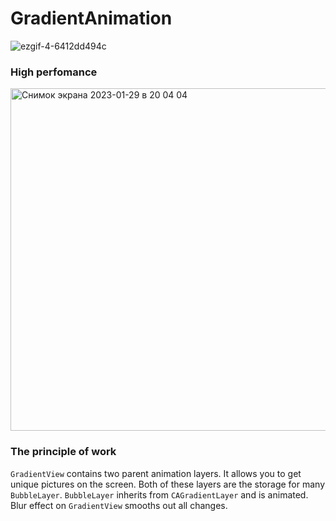 # GradientAnimation
![ezgif-4-6412dd494c](https://user-images.githubusercontent.com/92917245/215338646-c9a0fb75-7c51-40c3-aee3-eeade69e6e67.gif)

### High perfomance ###
<img width="548" alt="Снимок экрана 2023-01-29 в 20 04 04" src="https://user-images.githubusercontent.com/92917245/215343122-564f346c-84e8-4d7d-8e1e-10c4947fac0c.png">

### The principle of work ###
`GradientView` contains two parent animation layers. It allows you to get unique pictures on the screen. Both of these layers are the storage for many `BubbleLayer`. `BubbleLayer` inherits from `CAGradientLayer` and is animated. Blur effect on `GradientView` smooths out all changes.
